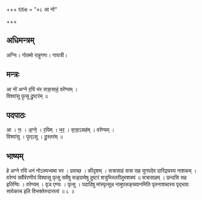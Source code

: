 +++
title = "०८ आ नो"

+++
## अधिमन्त्रम्
अग्निः। गोतमो राहूगणः। गायत्री।

## मन्त्रः
आ नो॑ अग्ने र॒यिं भ॑र सत्रा॒साहं॒ वरे॑ण्यम् ।  
विश्वा॑सु पृ॒त्सु दु॒ष्टर॑म् ॥

## पदपाठः
आ । नः॒ । अ॒ग्ने॒ । र॒यिम् । भ॒र॒ । स॒त्रा॒ऽसह॑म् । वरे॑ण्यम् ।  
विश्वा॑सु । पृ॒त्ऽसु । दु॒स्तर॑म् ॥

## भाष्यम्
हे अग्ने रयिं धनं नोऽस्मभ्यमा भर । प्रयच्छ । कीदृशम् । सत्रासाहं सत्रा सह युगपदेव दारिद्र्यस्य नाशकम् । वरेण्यं सर्वैर्वरणीयं विश्वासु पृत्सु सर्वेषु सङ्ग्रामेषु दुष्टरं शत्रुभिस्तरीतुमशक्यं ॥ सत्रासाहम् । छन्दसि सह इतिण्विः । वरेण्यम् । वृञ एण्यः । पृत्सु । पदादिषु मांस्पृत्सून्न नामुपसङ्ख्यानमिति पृतनाशब्दस्य पृद्भावः सावेकाच इति विभक्तेरुदात्तत्वं ॥ ८ ॥